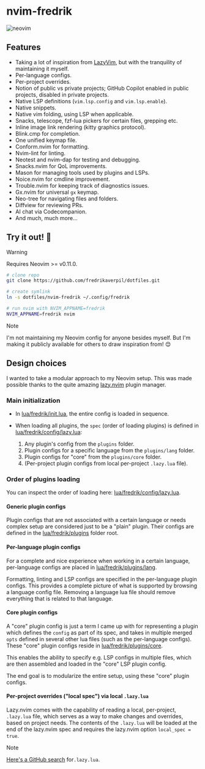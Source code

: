 # nvim-fredrik

![neovim](https://github.com/user-attachments/assets/92cf0049-05fc-4ca8-8ec2-d1ff58e48ab9)

## Features

- Taking a lot of inspiration from
  [LazyVim](https://github.com/LazyVim/LazyVim), but with the tranquility of
  maintaining it myself.
- Per-language configs.
- Per-project overrides.
- Notion of public vs private projects; GitHub Copilot enabled in public
  projects, disabled in private projects.
- Native LSP definitions (`vim.lsp.config` and `vim.lsp.enable`).
- Native snippets.
- Native vim folding, using LSP when applicable.
- Snacks, telescope, fzf-lua pickers for certain files, grepping etc.
- Inline image link rendering (kitty graphics protocol).
- Blink.cmp for completion.
- One unified keymap file.
- Conform.nvim for formatting.
- Nvim-lint for linting.
- Neotest and nvim-dap for testing and debugging.
- Snacks.nvim for QoL improvements.
- Mason for managing tools used by plugins and LSPs.
- Noice.nvim for cmdline improvement.
- Trouble.nvim for keeping track of diagnostics issues.
- Gx.nvim for universal `gx` keymap.
- Neo-tree for navigating files and folders.
- Diffview for reviewing PRs.
- AI chat via Codecompanion.
- And much, much more...

## Try it out! 🚀

> [!WARNING]
>
> Requires Neovim >= v0.11.0.

```sh
# clone repo
git clone https://github.com/fredrikaverpil/dotfiles.git

# create symlink
ln -s dotfiles/nvim-fredrik ~/.config/fredrik

# run nvim with NVIM_APPNAME=fredrik
NVIM_APPNAME=fredrik nvim
```

> [!NOTE]
>
> I'm not maintaining my Neovim config for anyone besides myself. But I'm making
> it publicly available for others to draw inspiration from! 😊

## Design choices

I wanted to take a modular approach to my Neovim setup. This was made possible
thanks to the quite amazing [lazy.nvim](https://github.com/folke/lazy.nvim)
plugin manager.

### Main initialization

- In [lua/fredrik/init.lua](lua/fredrik/init.lua), the entire config is loaded
  in sequence.
- When loading all plugins, the `spec` (order of loading plugins) is defined in
  [lua/fredrik/config/lazy.lua](lua/fredrik/config/lazy.lua):

  1. Any plugin's config from the `plugins` folder.
  2. Plugin configs for a specific language from the `plugins/lang` folder.
  3. Plugin configs for "core" from the `plugins/core` folder.
  4. (Per-project plugin configs from local per-project `.lazy.lua` file).

### Order of plugins loading

You can inspect the order of loading here:
[lua/fredrik/config/lazy.lua](lua/fredrik/config/lazy.lua).

#### Generic plugin configs

Plugin configs that are not associated with a certain language or needs complex
setup are considered just to be a "plain" plugin. Their configs are defined in
the [lua/fredrik/plugins](lua/fredrik/plugins) folder root.

#### Per-language plugin configs

For a complete and nice experience when working in a certain language,
per-language configs are placed in
[lua/fredrik/plugins/lang](lua/fredrik/plugins/lang).

Formatting, linting and LSP configs are specified in the per-language plugin
configs. This provides a complete picture of what is supported by browsing a
language config file. Removing a language lua file should remove everything that
is related to that language.

#### Core plugin configs

A "core" plugin config is just a term I came up with for representing a plugin
which defines the `config` as part of its spec, and takes in multiple merged
`opts` defined in several other lua files (such as the per-language configs).
These "core" plugin configs reside in
[lua/fredrik/plugins/core](lua/fredrik/plugins/core).

This enables the ability to specify e.g. LSP configs in multiple files, which
are then assembled and loaded in the "core" LSP plugin config.

The end goal is to modularize the entire setup, using these "core" plugin
configs.

#### Per-project overrides ("local spec") via local `.lazy.lua`

Lazy.nvim comes with the capability of reading a local, per-project, `.lazy.lua`
file, which serves as a way to make changes and overrides, based on project
needs. The contents of the `.lazy.lua` will be loaded at the end of the
lazy.nvim spec and requires the lazy.nvim option `local_spec = true`.

> [!NOTE]
>
> [Here's a GitHub search](https://github.com/search?q=path%3A%22.lazy.lua%22+language%3ALua+&type=code)
> for`.lazy.lua`.
